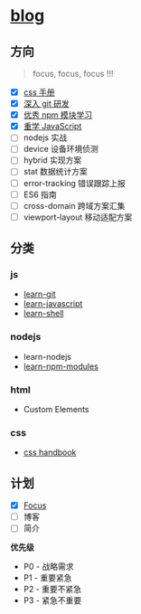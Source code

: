 # [blog](https://deepjs.net)

## 方向

> focus, focus, focus !!!

- [x] [css 手册](https://css.deepjs.net)
- [x] [深入 git 研发](https://git.deepjs.net)
- [x] [优秀 npm 模块学习](https://npm.deepjs.net)
- [x] [重学 JavaScript](https://js.deepjs.net)
- [ ] nodejs 实战
- [ ] device 设备环境侦测
- [ ] hybrid 实现方案
- [ ] stat 数据统计方案
- [ ] error-tracking 错误跟踪上报
- [ ] ES6 指南
- [ ] cross-domain 跨域方案汇集
- [ ] viewport-layout 移动适配方案

## 分类

### js

- [learn-git](https://git.deepjs.net)
- [learn-javascript](https://js.deepjs.net)
- [learn-shell](https://shell.deepjs.net)

### nodejs

- learn-nodejs
- [learn-npm-modules](https://npm.deepjs.net)

### html

- Custom Elements

### css

- [css handbook](https://css.deepjs.net)

## 计划

- [x] [Focus](./focus.md)
- [ ] 博客
- [ ] 简介

**优先级**

- P0 - 战略需求
- P1 - 重要紧急
- P2 - 重要不紧急
- P3 - 紧急不重要
